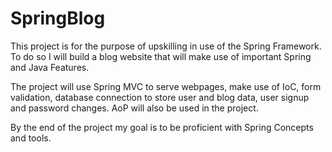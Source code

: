 # SpringBlog

This project is for the purpose of upskilling in use of the Spring Framework. To do so I will build a blog website that will make use of important Spring and Java Features.

The project will use Spring MVC to serve webpages, make use of IoC, form validation, database connection to store user and blog data, user signup and password changes. AoP will also be used in the project.

By the end of the project my goal is to be proficient with Spring Concepts and tools.

